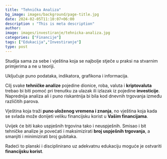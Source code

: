 ```yaml
---
title: "Tehnička Analiza"
bg_image: images/background/page-title.jpg
date: 2024-02-05T11:10:07+06:00
description : "This is meta description"
author:
image: images/investiranje/tehnicka-analiza.jpg
categories: ["Financije"]
tags: ["Edukacija","Investiranje"]
type: post
---
```

Studija sama za sebe i vještina koja se najbolje stječe u praksi na stvarnim primjerima a ne u teoriji.

Uključuje puno podataka, indikatora, grafikona i informacija.

Cilj svake **tehničke analize** pojedine dionice, roba, valuta i **kriptovaluta** trebao bi biti pomoć pri trenutku za ulazak ili izlazak iz pojedine **investicije**. Naprednija analiza ali i puno riskantnija bi bila kod dnevnih trgovanja između različitih parova.

Vještina koja traži **puno uloženog vremena i znanja**, no vještina koja kada se svlada može donijeti veliku financijsku korist u **Vašim financijama**.

Uvijek će biti kako uspješnih trgovina tako i neuspješnih. Smisao i bit tehničke analize je povećati i maksimizirati **broj uspješnih trgovanja**, a smanjiti i minimizirati broj gubitaka.

Radeći to planski i disciplinirano uz adekvatnu edukaciju moguće je ostvariti **financijsku korist**.


